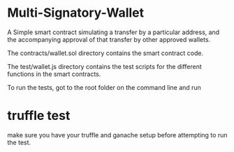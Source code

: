 # Multi-Signatory-Wallet
A Simple smart contract simulating a transfer by a particular address, and the accompanying approval of that transfer by other approved wallets.

The contracts/wallet.sol directory contains the smart contract  code.

The test/wallet.js directory contains the test scripts for the different functions in  the smart contracts.

To run the tests, got to the root folder on the command line and run

# truffle test

make sure you have your truffle and ganache setup before attempting to run the test.
